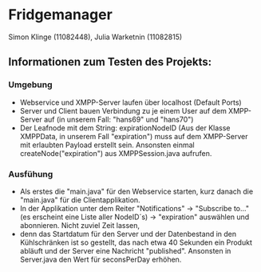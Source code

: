 Fridgemanager
===========
Simon Klinge (11082448),
Julia Warketnin (11082815)

## Informationen zum Testen des Projekts:
### Umgebung
* Webservice und XMPP-Server laufen über localhost (Default Ports)
* Server und Client bauen Verbindung zu je einem User auf dem XMPP-Server auf (in unserem Fall: "hans69" und "hans70")
* Der Leafnode mit dem String: expirationNodeID (Aus der Klasse XMPPData, in unserem Fall "expiration") muss auf dem XMPP-Server mit erlaubten Payload erstellt sein. Ansonsten einmal createNode("expiration") aus XMPPSession.java aufrufen.

### Ausfühung
* Als erstes die "main.java" für den Webservice starten, kurz danach die "main.java" für die Clientapplikation. 
* In der Applikation unter dem Reiter "Notifications" -> "Subscribe to..." (es erscheint eine Liste aller NodeID´s) -> "expiration" auswählen und abonnieren. Nicht zuviel Zeit lassen,
* denn das Startdatum für den Server und der Datenbestand in den Kühlschränken ist so gestellt, das nach etwa 40 Sekunden ein Produkt abläuft und der Server eine Nachricht "published". Ansonsten in Server.java den Wert für seconsPerDay erhöhen.

